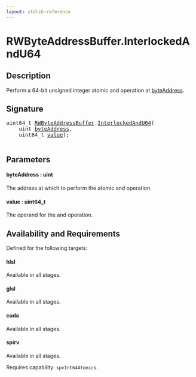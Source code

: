 ```yaml
---
layout: stdlib-reference
---
```


# RWByteAddressBuffer\.InterlockedAndU64

## Description

Perform a 64-bit unsigned integer atomic and operation at <span class='code'><a href="interlockedandu64-0be#decl-byteAddress" class="code_param">byteAddress</a></span>.



## Signature 

<pre>
uint64_t <a href="../types/rwbyteaddressbuffer-0126d/index" class="code_type">RWByteAddressBuffer</a>.<a href="interlockedandu64-0be">InterlockedAndU64</a>(
    <span class="code_keyword">uint</span> <a href="interlockedandu64-0be#decl-byteAddress" class="code_param">byteAddress</a>,
    uint64_t <a href="interlockedandu64-0be#decl-value" class="code_param">value</a>);

</pre>

## Parameters

####  <a id="decl-byteAddress"></a>byteAddress  : uint
The address at which to perform the atomic and operation.

####  <a id="decl-value"></a>value  : uint64\_t
The operand for the and operation.


## Availability and Requirements

Defined for the following targets:

#### hlsl
Available in all stages.

#### glsl
Available in all stages.

#### cuda
Available in all stages.

#### spirv
Available in all stages.

Requires capability: `spvInt64Atomics`.


